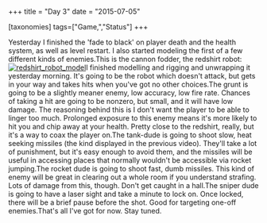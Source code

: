 +++
title = "Day 3"
date = "2015-07-05"

[taxonomies]
tags=["Game,","Status"]
+++

Yesterday I finished the 'fade to black' on player death and the health system, as well as level restart. I also started modeling the first of a few different kinds of enemies.This is the cannon fodder, the redshirt robot:[![redshirt_robot_model](http://www.josephcatrambone.com/wp-content/uploads/2015/07/redshirt_robot_model.png)](./img/wp-content-uploads-2015-07-redshirt_robot_model.png)I finished modelling and rigging and unwrapping it yesterday morning. It's going to be the robot which doesn't attack, but gets in your way and takes hits when you've got no other choices.The grunt is going to be a slightly meaner enemy, low accuracy, low fire rate. Chances of taking a hit are going to be nonzero, but small, and it will have low damage. The reasoning behind this is I don't want the player to be able to linger too much. Prolonged exposure to this enemy means it's more likely to hit you and chip away at your health. Pretty close to the redshirt, really, but it's a way to coax the player on.The tank-dude is going to shoot slow, heat seeking missiles (the kind displayed in the previous video). They'll take a lot of punishment, but it's easy enough to avoid them, and the missiles will be useful in accessing places that normally wouldn't be accessible via rocket jumping.The rocket dude is going to shoot fast, dumb missiles. This kind of enemy will be great in clearing out a whole room if you understand strafing. Lots of damage from this, though. Don't get caught in a hall.The sniper dude is going to have a laser sight and take a minute to lock on. Once locked, there will be a brief pause before the shot. Good for targeting one-off enemies.That's all I've got for now. Stay tuned.
